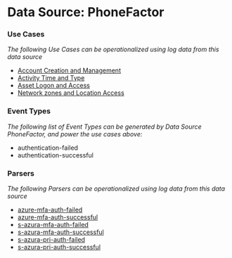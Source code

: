 Data Source: PhoneFactor
========================

### Use Cases

_The following Use Cases can be operationalized using log data from this data source_

* [Account Creation and Management](usecase_account_creation_and_management.md)
* [Activity Time  and Type](usecase_activity_time__and_type.md)
* [Asset Logon and Access](usecase_asset_logon_and_access.md)
* [Network zones and Location Access](usecase_network_zones_and_location_access.md)


### Event Types

_The following list of Event Types can be generated by Data Source PhoneFactor, and power the use cases above:_

- authentication-failed
- authentication-successful


### Parsers

_The following Parsers can be operationalized using log data from this data source_

* [azure-mfa-auth-failed](parserContent_azure-mfa-auth-failed.md)
* [azure-mfa-auth-successful](parserContent_azure-mfa-auth-successful.md)
* [s-azura-mfa-auth-failed](parserContent_s-azura-mfa-auth-failed.md)
* [s-azura-mfa-auth-successful](parserContent_s-azura-mfa-auth-successful.md)
* [s-azura-pri-auth-failed](parserContent_s-azura-pri-auth-failed.md)
* [s-azura-pri-auth-successful](parserContent_s-azura-pri-auth-successful.md)
